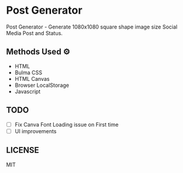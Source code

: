 # Post Generator

Post Generator - Generate 1080x1080 square shape image size Social Media Post and Status.  

## Methods Used ⚙

- HTML
- Bulma CSS
- HTML Canvas
- Browser LocalStorage
- Javascript

## TODO

- [ ] Fix Canva Font Loading issue on First time
- [ ] UI improvements

## LICENSE

MIT
